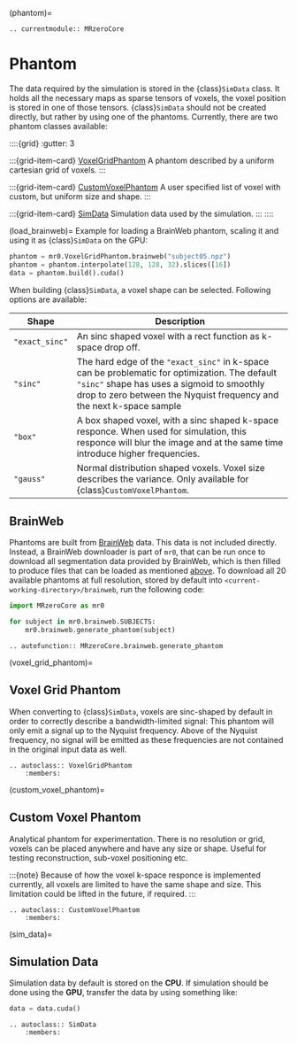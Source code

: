 (phantom)=
```{eval-rst}
.. currentmodule:: MRzeroCore
```

# Phantom

The data required by the simulation is stored in the {class}`SimData` class. It holds all the necessary maps as sparse tensors of voxels, the voxel position is stored in one of those tensors. {class}`SimData` should not be created directly, but rather by using one of the phantoms. Currently, there are two phantom classes available:

::::{grid}
:gutter: 3

:::{grid-item-card} [VoxelGridPhantom](voxel_grid_phantom)
A phantom described by a uniform cartesian grid of voxels.
:::

:::{grid-item-card} [CustomVoxelPhantom](custom_voxel_phantom)
A user specified list of voxel with custom, but uniform size and shape.
:::

:::{grid-item-card} [SimData](sim_data)
Simulation data used by the simulation. 
:::
::::

(load_brainweb)=
Example for loading a BrainWeb phantom, scaling it and using it as {class}`SimData` on the GPU:

```python
phantom = mr0.VoxelGridPhantom.brainweb("subject05.npz")
phantom = phantom.interpolate(128, 128, 32).slices([16])
data = phantom.build().cuda()
```

When building {class}`SimData`, a voxel shape can be selected. Following options are available:

| Shape          | Description |
| -------------- |-------------|
| `"exact_sinc"` | An sinc shaped voxel with a rect function as k-space drop off. |
| `"sinc"`       | The hard edge of the `"exact_sinc"` in k-space can be problematic for optimization. The default `"sinc"` shape has uses a sigmoid to smoothly drop to zero between the Nyquist frequency and the next k-space sample |
| `"box"`        | A box shaped voxel, with a sinc shaped k-space responce. When used for simulation, this responce will blur the image and at the same time introduce higher frequencies.
| `"gauss"`      | Normal distribution shaped voxels. Voxel size describes the variance. Only available for {class}`CustomVoxelPhantom`. |


## BrainWeb

Phantoms are built from [BrainWeb](https://brainweb.bic.mni.mcgill.ca/) data. This data is not included directly. Instead, a BrainWeb downloader is part of `mr0`, that can be run once to download all segmentation data provided by BrainWeb, which is then filled to produce files that can be loaded as mentioned [above](load_brainweb). To download all 20 available phantoms at full resolution, stored by default into `<current-working-directory>/brainweb`, run the following code:

```python
import MRzeroCore as mr0

for subject in mr0.brainweb.SUBJECTS:
    mr0.brainweb.generate_phantom(subject)
```


```{eval-rst}
.. autofunction:: MRzeroCore.brainweb.generate_phantom
```


(voxel_grid_phantom)=
## Voxel Grid Phantom

When converting to {class}`SimData`, voxels are sinc-shaped by default in order to correctly describe a bandwidth-limited signal: This phantom will only emit a signal up to the Nyquist frequency. Above of the Nyquist frequency, no signal will be emitted as these frequencies are not contained in the original input data as well.


```{eval-rst}
.. autoclass:: VoxelGridPhantom
    :members:
```

(custom_voxel_phantom)=
## Custom Voxel Phantom

Analytical phantom for experimentation. There is no resolution or grid, voxels can be placed anywhere and have any size or shape. Useful for testing reconstruction, sub-voxel positioning etc.

:::{note}
Because of how the voxel k-space responce is implemented currently, all voxels are limited to have the same shape and size. This limitation could be lifted in the future, if required.
:::

```{eval-rst}
.. autoclass:: CustomVoxelPhantom
    :members:
```

(sim_data)=
## Simulation Data

Simulation data by default is stored on the **CPU**. If simulation should be done using the **GPU**, transfer the data by using something like:

```python
data = data.cuda()
```

```{eval-rst}
.. autoclass:: SimData
    :members:
```
